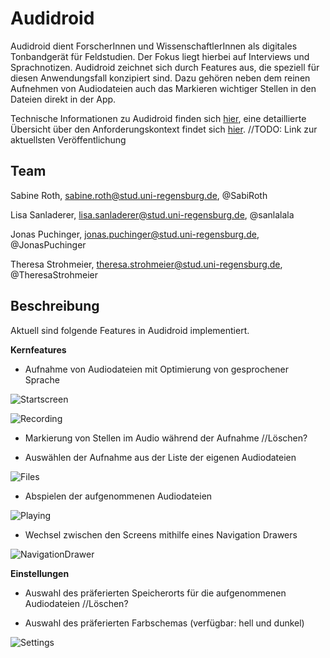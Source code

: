 # Audidroid

Audidroid dient ForscherInnen und WissenschaftlerInnen als digitales Tonbandgerät für Feldstudien. 
Der Fokus liegt hierbei auf Interviews und Sprachnotizen. 
Audidroid zeichnet sich durch Features aus, die speziell für diesen Anwendungsfall konzipiert sind. 
Dazu gehören neben dem reinen Aufnehmen von Audiodateien auch das Markieren wichtiger Stellen in den Dateien direkt in der App.

Technische Informationen zu Audidroid finden sich [hier](./docs/Setup.md), eine detaillierte Übersicht über den Anforderungskontext findet sich [hier](./docs/Overview.md).
//TODO: Link zur aktuellsten Veröffentlichung 

## Team

Sabine Roth, sabine.roth@stud.uni-regensburg.de, @SabiRoth

Lisa Sanladerer, lisa.sanladerer@stud.uni-regensburg.de, @sanlalala

Jonas Puchinger, jonas.puchinger@stud.uni-regensburg.de, @JonasPuchinger

Theresa Strohmeier, theresa.strohmeier@stud.uni-regensburg.de, @TheresaStrohmeier


## Beschreibung

Aktuell sind folgende Features in Audidroid implementiert.

**Kernfeatures**

- Aufnahme von Audiodateien mit Optimierung von gesprochener Sprache

![Startscreen](/requirements/Startscreen.png)

![Recording](/requirements/Recording.png)

- Markierung von Stellen im Audio während der Aufnahme //Löschen?

- Auswählen der Aufnahme aus der Liste der eigenen Audiodateien

![Files](/requirements/Files.png)

- Abspielen der aufgenommenen Audiodateien

![Playing](/requirements/Playing.png)

- Wechsel zwischen den Screens mithilfe eines Navigation Drawers

![NavigationDrawer](/requirements/NavigationDrawer.png)



**Einstellungen**

- Auswahl des präferierten Speicherorts für die aufgenommenen Audiodateien //Löschen?

- Auswahl des präferierten Farbschemas (verfügbar: hell und dunkel)

![Settings](/requirements/Settings.png)
